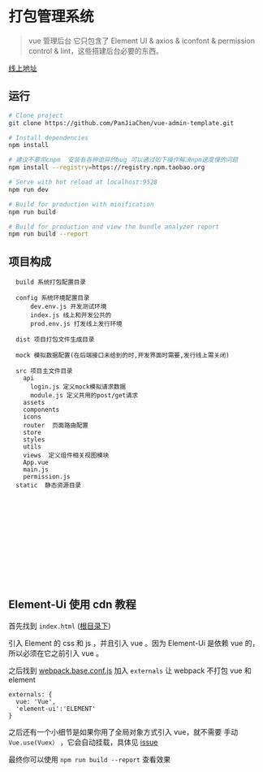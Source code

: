 # 打包管理系统

>  vue 管理后台 它只包含了 Element UI & axios & iconfont & permission control & lint，这些搭建后台必要的东西。

[线上地址](http://172.16.3.212:8081/#/package_management/game_list)

## 运行

```bash
# Clone project
git clone https://github.com/PanJiaChen/vue-admin-template.git

# Install dependencies
npm install

# 建议不要用cnpm  安装有各种诡异的bug 可以通过如下操作解决npm速度慢的问题
npm install --registry=https://registry.npm.taobao.org

# Serve with hot reload at localhost:9528
npm run dev

# Build for production with minification
npm run build

# Build for production and view the bundle analyzer report
npm run build --report
```

## 项目构成
```
  build 系统打包配置目录

  config 系统环境配置目录
      dev.env.js 开发测试环境
      index.js 线上和开发公共的
      prod.env.js 打发线上发行环境

  dist 项目打包文件生成目录

  mock 模拟数据配置(在后端接口未给到的时,开发界面时需要,发行线上需关闭)

  src 项目主文件目录
    api  
      login.js 定义mock模拟请求数据
      module.js 定义共用的post/get请求
    assets
    components
    icons
    router  页面路由配置
    store
    styles
    utils
    views  定义组件相关视图模块
    App.vue
    main.js
    permission.js
  static  静态资源目录














```
   


## Element-Ui 使用 cdn 教程

首先找到 `index.html` ([根目录下](https://github.com/PanJiaChen/vue-admin-template/blob/element-ui-cdn/index.html))

引入 Element 的 css 和 js ，并且引入 vue 。因为 Element-Ui 是依赖 vue 的，所以必须在它之前引入 vue 。

之后找到 [webpack.base.conf.js](https://github.com/PanJiaChen/vue-admin-template/blob/element-ui-cdn/build/webpack.base.conf.js) 加入 `externals` 让 webpack 不打包 vue 和 element

```
externals: {
  vue: 'Vue',
  'element-ui':'ELEMENT'
}
```

之后还有一个小细节是如果你用了全局对象方式引入 vue，就不需要 手动 `Vue.use(Vuex）` ，它会自动挂载，具体见 [issue](https://github.com/vuejs/vuex/issues/731)

最终你可以使用 `npm run build --report` 查看效果






